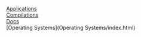 [Applications](Applications/index.html)<br>
[Compilations](Compilations/index.html)<br>
[Docs](Docs/index.html)<br>
[Operating Systems](Operating Systems/index.html)<br>
